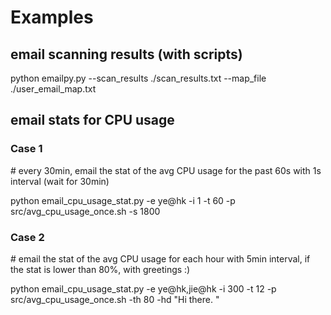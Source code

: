 # Examples
## email scanning results (with scripts)
python emailpy.py --scan_results ./scan_results.txt --map_file ./user_email_map.txt


## email stats for CPU usage
### Case 1
\# every 30min, email the stat of the avg CPU usage for the past 60s with 1s interval (wait for 30min)

python email_cpu_usage_stat.py -e ye@hk -i 1 -t 60 -p src/avg_cpu_usage_once.sh -s 1800

### Case 2
\# email the stat of the avg CPU usage for each hour with 5min interval, if the stat is lower than 80%, with greetings :)

python email_cpu_usage_stat.py -e ye@hk,jie@hk -i 300 -t 12 -p src/avg_cpu_usage_once.sh -th 80 -hd "Hi there. "

